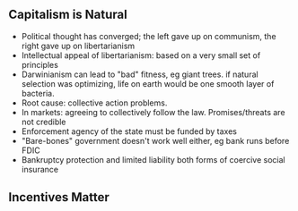 ## Capitalism is Natural

- Political thought has converged; the left gave up on communism, the right gave up on libertarianism
- Intellectual appeal of libertarianism: based on a very small set of principles
- Darwinianism can lead to "bad" fitness, eg giant trees. if natural selection was optimizing, life on earth would be one smooth layer of bacteria. 
- Root cause: collective action problems. 
- In markets: agreeing to collectively follow the law. Promises/threats are not credible
- Enforcement agency of the state must be funded by taxes
- "Bare-bones" government doesn't work well either, eg bank runs before FDIC
- Bankruptcy protection and limited liability both forms of coercive social insurance

## Incentives Matter
